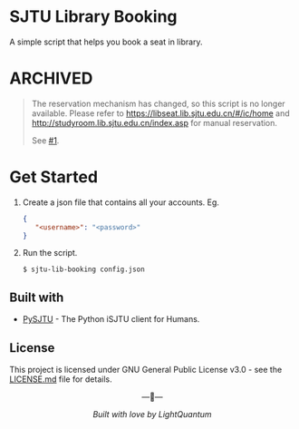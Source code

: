 # SJTU Library Booking

A simple script that helps you book a seat in library.

# ARCHIVED

> The reservation mechanism has changed, so this script is no longer available. Please refer to https://libseat.lib.sjtu.edu.cn/#/ic/home and http://studyroom.lib.sjtu.edu.cn/index.asp for manual reservation.
>
> See [#1](https://github.com/PhotonQuantum/sjtu-lib-booking/issues/1).

# Get Started

1. Create a json file that contains all your accounts. Eg.
    ``` json
   {
       "<username>": "<password>"
   }
    ```
2. Run the script.
    ``` shell script
    $ sjtu-lib-booking config.json
    ```

## Built with

- [PySJTU](https://github.com/PhotonQuantum/pysjtu) - The Python iSJTU client for Humans. 

## License

This project is licensed under GNU General Public License v3.0 - see the [LICENSE.md](https://github.com/PhotonQuantum/sjtu-lib-booking/blob/master/LICENSE.md) file for details.

<p align="center">&mdash;💖&mdash;</p>
<p align="center"><i>Built with love by LightQuantum</i></p>
